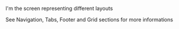I'm the screen representing different layouts

See Navigation, Tabs, Footer and Grid sections for more informations